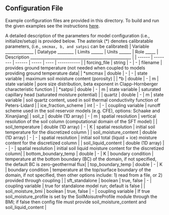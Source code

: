 ## Configuration File
Example configuration files are provided in this directory. To build and run the given examples see the instructions [here](https://github.com/NOAA-OWP/SoilFreezeThaw/blob/master/INSTALL.md).

A detailed description of the parameters for model configuration (i.e., initialize/setup) is provided below. The asterisk (*) denotes calibratable parameters, (i.e., `smcmax, b, and satpsi` can be calibrated)
| Variable ______________ | Datatype ________ | Limits ______ | Units ______ | Role _____ |  Description __________________________________________________ |
| ------ | -------- | ------ | ----- | ---- | ----------- |
| forcing_file | string | - | - | filename | provides ground temperature (not needed when coupled to models providing ground temperature data|
| *smcmax | double | - | - | state variable | maximum soil moisture content (porosity) |
| *b | double | - | m | state variable | pore size distribution, beta exponent in Clapp-Hornberger characteristic function |
| *satpsi | double | - | m | state variable | saturated capillary head (saturated moisture potential) |
| quartz | double | - | m | state variable | soil quartz content, used in soil thermal conductivity function of Peters-Lidard |
| ice_fraction_scheme | int | - | - | coupling variable | runoff scheme used in the soil reservoir models (e.g. CFE), options: Schaake and Xinanjiang|
| soil_z | double (1D array) | - | m | spatial resolution | vertical resolution of the soil column (computational domain of the SFT model) |
| soil_temperature | double (1D array) | - | K | spatial resolution | initial soil temperature for the discretized column |
| soil_moisture_content | double (1D array) | - | - | spatial resolution | initial soil total (liquid + ice) moisture content for the discretized column |
| soil_liquid_content | double (1D array) | - | - | spatial resolution | initial soil liquid moisture content for the discretized column|
| bottom_boundary_temp | double | - | K | boundary condition | temperature at the bottom boundary (BC) of the domain, if not specified, the default BC is zero-geothermal flux|
| top_boundary_temp | double | - | K | boundary condition | temperature at the top/surface boundary of the domain, if not specified, then other options include: 1) read from a file, or 2) provided through coupling |
| sft_standalone | boolean | true, false | - | coupling variable | true for standalone model run; default is false |
| soil_moisture_bmi | boolean | true, false | - | coupling variable | If true soil_moisture_profile is set by the SoilMoisutreProfile module through the BMI; if false then config file must provide soil_moisture_content and soil_liquid_content |
